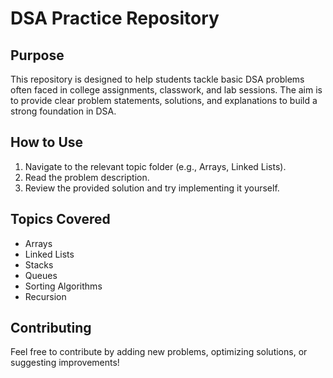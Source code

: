 # DSA Practice Repository

## Purpose
This repository is designed to help students tackle basic DSA problems often faced in college assignments, classwork, and lab sessions. The aim is to provide clear problem statements, solutions, and explanations to build a strong foundation in DSA.

## How to Use
1. Navigate to the relevant topic folder (e.g., Arrays, Linked Lists).
2. Read the problem description.
3. Review the provided solution and try implementing it yourself.


## Topics Covered
- Arrays
- Linked Lists
- Stacks
- Queues
- Sorting Algorithms
- Recursion

## Contributing
Feel free to contribute by adding new problems, optimizing solutions, or suggesting improvements!
